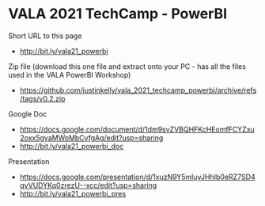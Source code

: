 # VALA 2021 TechCamp - PowerBI

Short URL to this page

* http://bit.ly/vala21_powerbi

Zip file (download this one file and extract onto your PC - has all the files used in the VALA PowerBI Workshop)

* https://github.com/justinkelly/vala_2021_techcamp_powerbi/archive/refs/tags/v0.2.zip

Google Doc

* https://docs.google.com/document/d/1dm9svZVBQHFKcHEomfFCYZxu2oxx5gyaMWoMbCyfgAg/edit?usp=sharing
* http://bit.ly/vala21_powerbi_doc

Presentation

* https://docs.google.com/presentation/d/1xuzN9Y5mIuyJHhIb0eRZ7SD4qvVUDYKq0zrezU--xcc/edit?usp=sharing
* http://bit.ly/vala21_powerbi_pres
